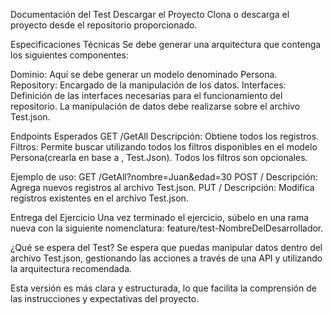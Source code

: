 Documentación del Test
Descargar el Proyecto
Clona o descarga el proyecto desde el repositorio proporcionado.

Especificaciones Técnicas
Se debe generar una arquitectura que contenga los siguientes componentes:

Dominio: Aquí se debe generar un modelo denominado Persona.
Repository: Encargado de la manipulación de los datos.
Interfaces: Definición de las interfaces necesarias para el funcionamiento del repositorio.
La manipulación de datos debe realizarse sobre el archivo Test.json.


Endpoints Esperados
GET /GetAll
Descripción: Obtiene todos los registros.
Filtros: Permite buscar utilizando todos los filtros disponibles en el modelo Persona(crearla en base a , Test.Json). Todos los filtros son opcionales.

Ejemplo de uso:
GET /GetAll?nombre=Juan&edad=30
POST /
Descripción: Agrega nuevos registros al archivo Test.json.
PUT /
Descripción: Modifica registros existentes en el archivo Test.json.


Entrega del Ejercicio
Una vez terminado el ejercicio, súbelo en una rama nueva con la siguiente nomenclatura: feature/test-NombreDelDesarrollador.


¿Qué se espera del Test?
Se espera que puedas manipular datos dentro del archivo Test.json, gestionando las acciones a través de una API y utilizando la arquitectura recomendada.



Esta versión es más clara y estructurada, lo que facilita la comprensión de las instrucciones y expectativas del proyecto.
